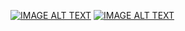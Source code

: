 [![IMAGE ALT TEXT](http://img.youtube.com/vi/zfZvADUorL8/0.jpg)](https://www.youtube.com/watch?v=zfZvADUorL8 "翻轉教學-排序與搜尋")
[![IMAGE ALT TEXT](http://img.youtube.com/vi/eEfTN3U8isE/0.jpg)](https://www.youtube.com/watch?v=eEfTN3U8isE "排序與線性搜尋")
